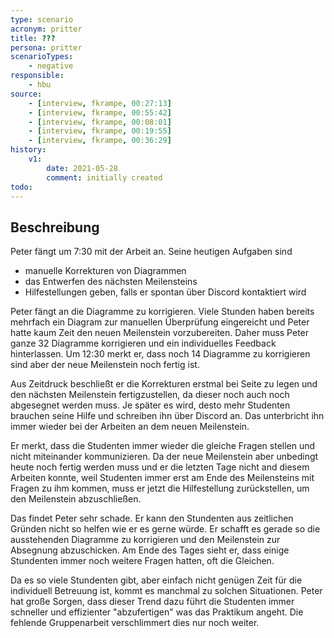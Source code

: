 ```yaml
---
type: scenario
acronym: pritter
title: ???
persona: pritter
scenarioTypes: 
    - negative
responsible: 
    - hbu
source: 
    - [interview, fkrampe, 00:27:13]
    - [interview, fkrampe, 00:55:42]
    - [interview, fkrampe, 00:08:01]
    - [interview, fkrampe, 00:19:55]
    - [interview, fkrampe, 00:36:29]
history:
    v1:
        date: 2021-05-28
        comment: initially created
todo: 
---
```


## Beschreibung

Peter fängt um 7:30 mit der Arbeit an. Seine heutigen Aufgaben sind

* manuelle Korrekturen von Diagrammen
* das Entwerfen des nächsten Meilensteins
* Hilfestellungen geben, falls er spontan über Discord kontaktiert wird

Peter fängt an die Diagramme zu korrigieren. Viele Stunden haben bereits mehrfach ein Diagram zur manuellen Überprüfung eingereicht
und Peter hatte kaum Zeit den neuen Meilenstein vorzubereiten. Daher muss Peter ganze 32 Diagramme korrigieren und ein individuelles
Feedback hinterlassen. Um 12:30 merkt er, dass noch 14 Diagramme zu korrigieren sind aber der neue Meilenstein noch fertig ist.

Aus Zeitdruck beschließt er die Korrekturen erstmal bei Seite zu legen und den nächsten Meilenstein fertigzustellen, da dieser noch
auch noch abgesegnet werden muss. Je später es wird, desto mehr Studenten brauchen seine Hilfe und schreiben ihn über Discord an. Das
unterbricht ihn immer wieder bei der Arbeiten an dem neuen Meilenstein.

Er merkt, dass die Studenten immer wieder die gleiche Fragen stellen und nicht miteinander kommunizieren. Da der neue Meilenstein aber
unbedingt heute noch fertig werden muss und er die letzten Tage nicht and diesem Arbeiten konnte, weil Studenten immer erst am Ende des
Meilensteins mit Fragen zu ihm kommen, muss er jetzt die Hilfestellung zurückstellen, um den Meilenstein abzuschließen.

Das findet Peter sehr schade. Er kann den Stundenten aus zeitlichen Gründen nicht so helfen wie er es gerne würde. Er schafft es gerade
so die ausstehenden Diagramme zu korrigieren und den Meilenstein zur Absegnung abzuschicken. Am Ende des Tages sieht er, dass einige
Stundenten immer noch weitere Fragen hatten, oft die Gleichen.

Da es so viele Stundenten gibt, aber einfach nicht genügen Zeit für die individuell Betreuung ist, kommt es manchmal zu solchen Situationen.
Peter hat große Sorgen, dass dieser Trend dazu führt die Studenten immer schneller und effizienter "abzufertigen" was das Praktikum angeht.
Die fehlende Gruppenarbeit verschlimmert dies nur noch weiter.




